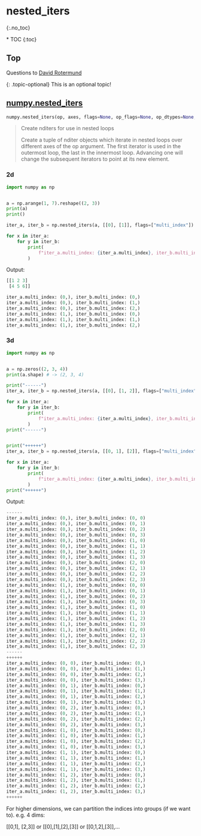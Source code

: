 # nested_iters
{:.no_toc}

<nav markdown="1" class="toc-class">
* TOC
{:toc}
</nav>

## Top

Questions to [David Rotermund](mailto:davrot@uni-bremen.de)

{: .topic-optional}
This is an optional topic!

## [numpy.nested_iters](https://numpy.org/doc/stable/reference/generated/numpy.nested_iters.html)

```python
numpy.nested_iters(op, axes, flags=None, op_flags=None, op_dtypes=None, order='K', casting='safe', buffersize=0)
```

> Create nditers for use in nested loops
> 
> Create a tuple of nditer objects which iterate in nested loops over different axes of the op argument. The first iterator is used in the outermost loop, the last in the innermost loop. Advancing one will change the subsequent iterators to point at its new element.


### 2d

```python
import numpy as np


a = np.arange(1, 7).reshape((2, 3))
print(a)
print()

iter_a, iter_b = np.nested_iters(a, [[0], [1]], flags=["multi_index"])

for x in iter_a:
    for y in iter_b:
        print(
            f"iter_a.multi_index: {iter_a.multi_index}, iter_b.multi_index: {iter_b.multi_index}"
        )
```

Output:

```python
[[1 2 3]
 [4 5 6]]

iter_a.multi_index: (0,), iter_b.multi_index: (0,)
iter_a.multi_index: (0,), iter_b.multi_index: (1,)
iter_a.multi_index: (0,), iter_b.multi_index: (2,)
iter_a.multi_index: (1,), iter_b.multi_index: (0,)
iter_a.multi_index: (1,), iter_b.multi_index: (1,)
iter_a.multi_index: (1,), iter_b.multi_index: (2,)
```

### 3d

```python
import numpy as np


a = np.zeros((2, 3, 4))
print(a.shape) # -> (2, 3, 4)

print("------")
iter_a, iter_b = np.nested_iters(a, [[0], [1, 2]], flags=["multi_index"])

for x in iter_a:
    for y in iter_b:
        print(
            f"iter_a.multi_index: {iter_a.multi_index}, iter_b.multi_index: {iter_b.multi_index}"
        )
print("------")


print("++++++")
iter_a, iter_b = np.nested_iters(a, [[0, 1], [2]], flags=["multi_index"])

for x in iter_a:
    for y in iter_b:
        print(
            f"iter_a.multi_index: {iter_a.multi_index}, iter_b.multi_index: {iter_b.multi_index}"
        )
print("++++++")
```

Output: 

```python
------
iter_a.multi_index: (0,), iter_b.multi_index: (0, 0)
iter_a.multi_index: (0,), iter_b.multi_index: (0, 1)
iter_a.multi_index: (0,), iter_b.multi_index: (0, 2)
iter_a.multi_index: (0,), iter_b.multi_index: (0, 3)
iter_a.multi_index: (0,), iter_b.multi_index: (1, 0)
iter_a.multi_index: (0,), iter_b.multi_index: (1, 1)
iter_a.multi_index: (0,), iter_b.multi_index: (1, 2)
iter_a.multi_index: (0,), iter_b.multi_index: (1, 3)
iter_a.multi_index: (0,), iter_b.multi_index: (2, 0)
iter_a.multi_index: (0,), iter_b.multi_index: (2, 1)
iter_a.multi_index: (0,), iter_b.multi_index: (2, 2)
iter_a.multi_index: (0,), iter_b.multi_index: (2, 3)
iter_a.multi_index: (1,), iter_b.multi_index: (0, 0)
iter_a.multi_index: (1,), iter_b.multi_index: (0, 1)
iter_a.multi_index: (1,), iter_b.multi_index: (0, 2)
iter_a.multi_index: (1,), iter_b.multi_index: (0, 3)
iter_a.multi_index: (1,), iter_b.multi_index: (1, 0)
iter_a.multi_index: (1,), iter_b.multi_index: (1, 1)
iter_a.multi_index: (1,), iter_b.multi_index: (1, 2)
iter_a.multi_index: (1,), iter_b.multi_index: (1, 3)
iter_a.multi_index: (1,), iter_b.multi_index: (2, 0)
iter_a.multi_index: (1,), iter_b.multi_index: (2, 1)
iter_a.multi_index: (1,), iter_b.multi_index: (2, 2)
iter_a.multi_index: (1,), iter_b.multi_index: (2, 3)
------
++++++
iter_a.multi_index: (0, 0), iter_b.multi_index: (0,)
iter_a.multi_index: (0, 0), iter_b.multi_index: (1,)
iter_a.multi_index: (0, 0), iter_b.multi_index: (2,)
iter_a.multi_index: (0, 0), iter_b.multi_index: (3,)
iter_a.multi_index: (0, 1), iter_b.multi_index: (0,)
iter_a.multi_index: (0, 1), iter_b.multi_index: (1,)
iter_a.multi_index: (0, 1), iter_b.multi_index: (2,)
iter_a.multi_index: (0, 1), iter_b.multi_index: (3,)
iter_a.multi_index: (0, 2), iter_b.multi_index: (0,)
iter_a.multi_index: (0, 2), iter_b.multi_index: (1,)
iter_a.multi_index: (0, 2), iter_b.multi_index: (2,)
iter_a.multi_index: (0, 2), iter_b.multi_index: (3,)
iter_a.multi_index: (1, 0), iter_b.multi_index: (0,)
iter_a.multi_index: (1, 0), iter_b.multi_index: (1,)
iter_a.multi_index: (1, 0), iter_b.multi_index: (2,)
iter_a.multi_index: (1, 0), iter_b.multi_index: (3,)
iter_a.multi_index: (1, 1), iter_b.multi_index: (0,)
iter_a.multi_index: (1, 1), iter_b.multi_index: (1,)
iter_a.multi_index: (1, 1), iter_b.multi_index: (2,)
iter_a.multi_index: (1, 1), iter_b.multi_index: (3,)
iter_a.multi_index: (1, 2), iter_b.multi_index: (0,)
iter_a.multi_index: (1, 2), iter_b.multi_index: (1,)
iter_a.multi_index: (1, 2), iter_b.multi_index: (2,)
iter_a.multi_index: (1, 2), iter_b.multi_index: (3,)
++++++
```

For higher dimensions, we can partition the indices into groups (if we want to). e.g. 4 dims: ​

[[0,1], [2,3]] or [[0],[1],[2],[3]] or [[0,1,2],[3]],... ​

